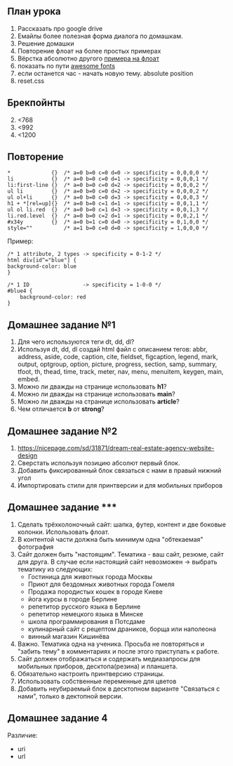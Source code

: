 ## План урока

1. Рассказать про google drive
2. Емайлы более полезная форма диалога по домашкам.
3. Решение домашки
4. Повторение флоат на более простых примерах
5. Вёрстка абсолютно другого [примера на флоат](https://nicepage.com/web-design/preview/english-no-rules-school-119405?device=desktop)
6. показать по пути [awesome fonts](https://fontawesome.com/)
7. если останется час - начать новую тему. absolute position
8. reset.css


## Брекпойнты


2. <768
3. <992
4. <1200



## Повторение 

```plaintext
*             {}  /* a=0 b=0 c=0 d=0 -> specificity = 0,0,0,0 */
li            {}  /* a=0 b=0 c=0 d=1 -> specificity = 0,0,0,1 */
li:first-line {}  /* a=0 b=0 c=0 d=2 -> specificity = 0,0,0,2 */
ul li         {}  /* a=0 b=0 c=0 d=2 -> specificity = 0,0,0,2 */
ul ol+li      {}  /* a=0 b=0 c=0 d=3 -> specificity = 0,0,0,3 */
h1 + *[rel=up]{}  /* a=0 b=0 c=1 d=1 -> specificity = 0,0,1,1 */
ul ol li.red  {}  /* a=0 b=0 c=1 d=3 -> specificity = 0,0,1,3 */
li.red.level  {}  /* a=0 b=0 c=2 d=1 -> specificity = 0,0,2,1 */
#x34y         {}  /* a=0 b=1 c=0 d=0 -> specificity = 0,1,0,0 */
style=""          /* a=1 b=0 c=0 d=0 -> specificity = 1,0,0,0 */
```

Пример:
```plaintext
/* 1 attribute, 2 types -> specificity = 0-1-2 */
html div[id^="blue"] {
background-color: blue
}

/* 1 ID                 -> specificity = 1-0-0 */
#blue4 {
    background-color: red
}
```

## Домашнее задание №1

1. Для чего используются теги dt, dd, dl?
2. Используя dt, dd, dl создай html файл с описанием тегов:
   abbr, address, aside, code, caption, cite, fieldset, figcaption, legend, mark, output, optgroup, option, picture, progress, section, samp, summary, tfoot, th, thead, time, track, meter, nav, menu, menuitem, keygen, main, embed.
3. Можно ли дважды на странице использовать __h1__? 
4. Можно ли дважды на странице использовать __main__? 
5. Можно ли дважды на странице использовать __article__? 
6. Чем отличается __b__ от __strong__?

## Домашнее задание №2

1. https://nicepage.com/sd/31871/dream-real-estate-agency-website-design
2. Сверстать используя позицию абсолют первый блок.
3. Добавить фиксированный блок связаться с нами в правый нижний угол
4. Импортировать стили для принтверсии и для мобильных приборов

## Домашнее задание ***

1. Сделать трёхколоночный сайт: шапка, футер, контент и две боковые колонки. Использовать флоат.
2. В контентой части должна быть минимум одна "обтекаемая" фотография
3. Сайт должен быть "настоящим". Тематика - ваш сайт, резюме, сайт для друга. В случае если настоящий сайт невозможен -> выбрать тематику из следующих:
	- Гостиница для животных города Москвы
	- Приют для бездомных животных города Гомеля
	- Продажа породистых кошек в городе Киеве
	- йога курсы в городе Берлине
	- репетитор русского языка в Берлине
	- репетитор немецкого языка в Минске
	- школа программирования в Потсдаме
	- кулинарный сайт с рецептом драников, борща или наполеона
	- винный магазин Кишинёва
4. Важно. Тематика одна на ученика. Просьба не повторяться и "забить тему" в комментариях и после этого приступать к работе.
5. Сайт должен отображаться и содержать медиазапросы для мобильных приборов, десктопа(резина) и планшета.
6. Обязательно настроить принтверсию страницы.
7. Использовать собственные переменные для цветов
8. Добавить неубираемый блок в десктопном варианте "Связаться с нами", только в дектопной версии.

## Домашнее задание 4

Различие:
- uri
- url

